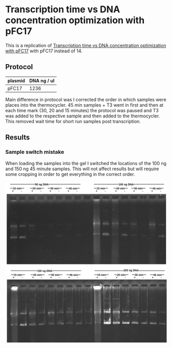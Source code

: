 # Transcription time vs DNA concentration optimization with pFC17



This is a replication of 
[Transcription time vs DNA concentration optimization with pFC17](5-25-21.md) with pFC17 instead of 14.

## Protocol

| plasmid |  DNA ng / ul |
| ----    | ---------    |
|  pFC17  |   1236       |

Main difference in protocol was I corrected the order in which
samples were places into the thermocycler. 45 min samples + T3
went in first and then at each time mark (30, 20 and 15 minutes)
the protocol was paused and T3 was added to the respective sample
and then added to the thermocycler. This removed wait time for
short run samples post transcription.

## Results

### Sample switch mistake

When loading the samples into the gel I switched the locations
of the 100 ng and 150 ng 45 minute samples. This will not affect
results but will require some cropping in order to get everything
in the correct order.

![](images/2021-05-27_15h13m50s_txn_time_DNa_con_pFC17.png)